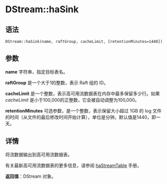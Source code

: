 # DStream::haSink

## 语法

`DStream::haSink(name, raftGroup, cacheLimit,
[retentionMinutes=1440])`

## 参数

**name** 字符串，指定目标表名。

**raftGroup** 是一个大于1的整数，表示 Raft 组的 ID。

**cacheLimit** 是一个整数，表示高可用流数据表在内存中最多保留多少行。如果 *cacheLimit*
是小于100,000的正整数，它会被自动调整为100,000。

**retentionMinutes** 可选参数，是一个整数，表示保留大小超过 1GB 的 log
文件的时间（从文件的最后修改时间开始计算），单位是分钟。默认值是1440，即一天。

## 详情

将流数据输出到高可用流数据表。

有关最新高可用流数据表的更多信息，请参阅 [haStreamTable](../h/haStreamTable.html)
手册。

**返回值**：DStream 对象。

